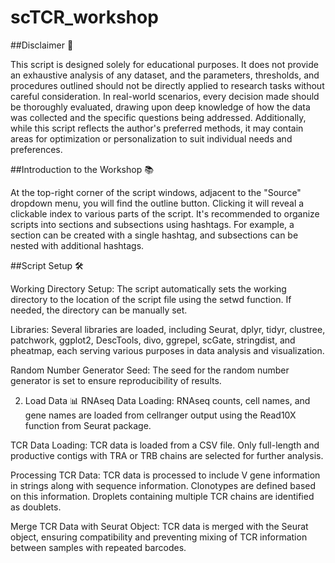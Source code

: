 # scTCR_workshop

##Disclaimer 🚨

This script is designed solely for educational purposes. It does not provide an exhaustive analysis of any dataset, and the parameters, thresholds, and procedures outlined should not be directly applied to research tasks without careful consideration. In real-world scenarios, every decision made should be thoroughly evaluated, drawing upon deep knowledge of how the data was collected and the specific questions being addressed. Additionally, while this script reflects the author's preferred methods, it may contain areas for optimization or personalization to suit individual needs and preferences.

##Introduction to the Workshop 📚

At the top-right corner of the script windows, adjacent to the "Source" dropdown menu, you will find the outline button. Clicking it will reveal a clickable index to various parts of the script. It's recommended to organize scripts into sections and subsections using hashtags. For example, a section can be created with a single hashtag, and subsections can be nested with additional hashtags.

##Script Setup 🛠️

Working Directory Setup: The script automatically sets the working directory to the location of the script file using the setwd function. If needed, the directory can be manually set.

Libraries: Several libraries are loaded, including Seurat, dplyr, tidyr, clustree, patchwork, ggplot2, DescTools, divo, ggrepel, scGate, stringdist, and pheatmap, each serving various purposes in data analysis and visualization.

Random Number Generator Seed: The seed for the random number generator is set to ensure reproducibility of results.

02) Load Data 📊
RNAseq Data Loading: RNAseq counts, cell names, and gene names are loaded from cellranger output using the Read10X function from Seurat package.

TCR Data Loading: TCR data is loaded from a CSV file. Only full-length and productive contigs with TRA or TRB chains are selected for further analysis.

Processing TCR Data: TCR data is processed to include V gene information in strings along with sequence information. Clonotypes are defined based on this information. Droplets containing multiple TCR chains are identified as doublets.

Merge TCR Data with Seurat Object: TCR data is merged with the Seurat object, ensuring compatibility and preventing mixing of TCR information between samples with repeated barcodes.
